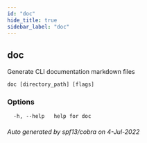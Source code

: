 ```yaml
---
id: "doc"
hide_title: true
sidebar_label: "doc"
---
```

## doc

Generate CLI documentation markdown files

```
doc [directory_path] [flags]
```

### Options

```
  -h, --help   help for doc
```

###### Auto generated by spf13/cobra on 4-Jul-2022
